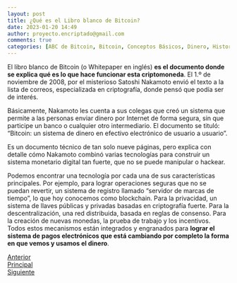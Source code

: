```yaml
---
layout: post
title: ¿Qué es el Libro blanco de Bitcoin?
date: 2023-01-20 14:49
author: proyecto.encriptado@gmail.com
comments: true
categories: [ABC de Bitcoin, Bitcoin, Conceptos Básicos, Dinero, Historia]
---
```

<!-- wp:paragraph -->
<p>El libro blanco de Bitcoin (o Whitepaper en inglés) <strong>es el documento donde se explica qué es lo que hace funcionar esta criptomoneda</strong>. El 1.º de noviembre de 2008, por el misterioso Satoshi Nakamoto envió el texto a la lista de correos, especializada en criptografía, donde pensó que podía ser de interés.</p>
<!-- /wp:paragraph -->

<!-- wp:paragraph -->
<p>Básicamente, Nakamoto les cuenta a sus colegas que creó un sistema que permite a las personas enviar dinero por Internet de forma segura, sin que participe un banco o cualquier otro intermediario. El documento se tituló: “Bitcoin: un sistema de dinero en efectivo electrónico de usuario a usuario”.</p>
<!-- /wp:paragraph -->

<!-- wp:paragraph -->
<p>Es un documento técnico de tan solo nueve páginas, pero explica con detalle cómo Nakamoto combinó varias tecnologías para construir un sistema monetario digital tan fuerte, que no se puede manipular o hackear.&nbsp;</p>
<!-- /wp:paragraph -->

<!-- wp:paragraph -->
<p>Podemos encontrar una tecnología por cada una de sus características principales. Por ejemplo, para lograr operaciones seguras que no se puedan revertir, un sistema de registro llamado “servidor de marcas de tiempo”, lo que hoy conocemos como blockchain. Para la privacidad, un sistema de llaves públicas y privadas basadas en criptografía fuerte. Para la descentralización, una red distribuida, basada en reglas de consenso. Para la creación de nuevas monedas, la prueba de trabajo y los incentivos. Todos estos mecanismos están integrados y engranados para <strong>lograr el sistema de pagos electrónicos que está cambiando por completo la forma en que vemos y usamos el dinero</strong>.</p>
<!-- /wp:paragraph -->

<!-- wp:columns -->
<div class="wp-block-columns"><!-- wp:column -->
<div class="wp-block-column"><!-- wp:buttons {"layout":{"type":"flex"}} -->
<div class="wp-block-buttons"><!-- wp:button {"className":"is-style-outline"} -->
<div class="wp-block-button is-style-outline"><a class="wp-block-button__link wp-element-button" href="https://proyectobitcoin.com/index.php/2023/01/20/que-es-el-dinero/">Anterior</a></div>
<!-- /wp:button --></div>
<!-- /wp:buttons --></div>
<!-- /wp:column -->

<!-- wp:column -->
<div class="wp-block-column"><!-- wp:buttons {"layout":{"type":"flex","justifyContent":"center"}} -->
<div class="wp-block-buttons"><!-- wp:button {"className":"is-style-outline"} -->
<div class="wp-block-button is-style-outline"><a class="wp-block-button__link wp-element-button" href="https://proyectobitcoin.com/index.php/abc-de-bitcoin/">Principal</a></div>
<!-- /wp:button --></div>
<!-- /wp:buttons --></div>
<!-- /wp:column -->

<!-- wp:column -->
<div class="wp-block-column"><!-- wp:buttons {"layout":{"type":"flex","justifyContent":"right"}} -->
<div class="wp-block-buttons"><!-- wp:button {"className":"is-style-outline"} -->
<div class="wp-block-button is-style-outline"><a class="wp-block-button__link wp-element-button" href="https://proyectobitcoin.com/index.php/2023/01/24/bitcoin-es-dinero/">Siguiente </a></div>
<!-- /wp:button --></div>
<!-- /wp:buttons --></div>
<!-- /wp:column --></div>
<!-- /wp:columns -->
